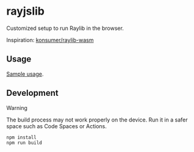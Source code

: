# rayjslib

Customized setup to run Raylib in the browser.

Inspiration: [konsumer/raylib-wasm](https://github.com/konsumer/raylib-wasm)

## Usage

[Sample usage](test/index.html).

## Development

> [!WARNING]
> The build process may not work properly on the device. Run it in a safer space such as Code Spaces or Actions.

```
npm install
npm run build
```